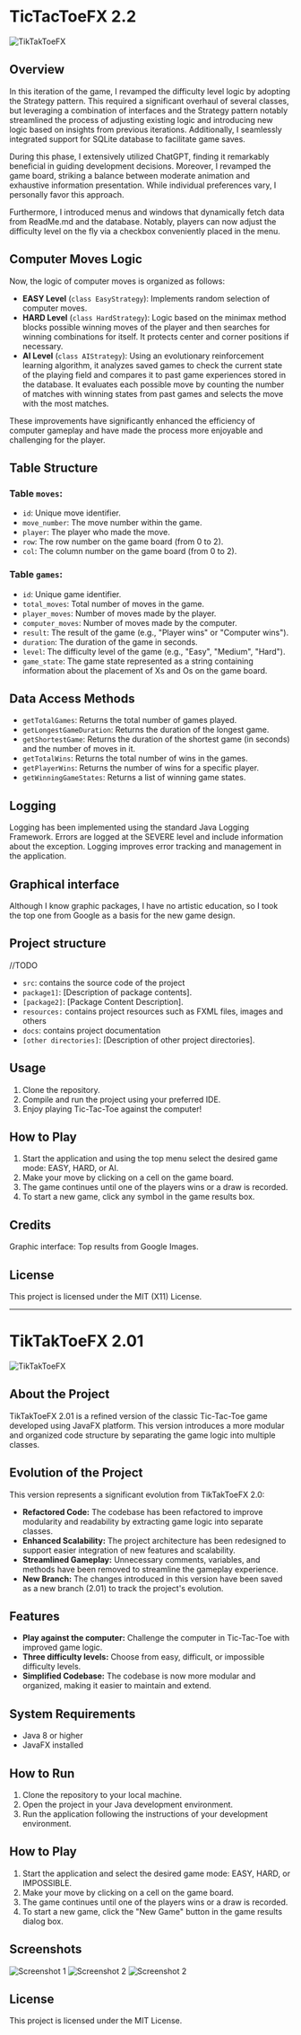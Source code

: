 # TicTacToeFX 2.2

![TikTakToeFX](src/main/resources/tiktaktoefx20/TTTFX2.0-ezgif.com-resize.gif)

## Overview

In this iteration of the game, I revamped the difficulty level logic by adopting the Strategy pattern. This required a significant overhaul of several classes, but leveraging a combination of interfaces and the Strategy pattern notably streamlined the process of adjusting existing logic and introducing new logic based on insights from previous iterations. Additionally, I seamlessly integrated support for SQLite database to facilitate game saves.

During this phase, I extensively utilized ChatGPT, finding it remarkably beneficial in guiding development decisions. Moreover, I revamped the game board, striking a balance between moderate animation and exhaustive information presentation. While individual preferences vary, I personally favor this approach.

Furthermore, I introduced menus and windows that dynamically fetch data from ReadMe.md and the database. Notably, players can now adjust the difficulty level on the fly via a checkbox conveniently placed in the menu.
## Computer Moves Logic

Now, the logic of computer moves is organized as follows:

- **EASY Level** (`class EasyStrategy`): Implements random selection of computer moves.
- **HARD Level** (`class HardStrategy`): Logic based on the minimax method blocks possible winning moves of the player and then searches for winning combinations for itself. It protects center and corner positions if necessary.
- **AI Level** (`class AIStrategy`): Using an evolutionary reinforcement learning algorithm, it analyzes saved games to check the current state of the playing field and compares it to past game experiences stored in the database. It evaluates each possible move by counting the number of matches with winning states from past games and selects the move with the most matches.

These improvements have significantly enhanced the efficiency of computer gameplay and have made the process more enjoyable and challenging for the player.

## Table Structure
### Table `moves`:
- `id`: Unique move identifier.
- `move_number`: The move number within the game.
- `player`: The player who made the move.
- `row`: The row number on the game board (from 0 to 2).
- `col`: The column number on the game board (from 0 to 2).

### Table `games`:
- `id`: Unique game identifier.
- `total_moves`: Total number of moves in the game.
- `player_moves`: Number of moves made by the player.
- `computer_moves`: Number of moves made by the computer.
- `result`: The result of the game (e.g., "Player wins" or "Computer wins").
- `duration`: The duration of the game in seconds.
- `level`: The difficulty level of the game (e.g., "Easy", "Medium", "Hard").
- `game_state`: The game state represented as a string containing information about the placement of Xs and Os on the game board.

## Data Access Methods
- `getTotalGames`: Returns the total number of games played.
- `getLongestGameDuration`: Returns the duration of the longest game.
- `getShortestGame`: Returns the duration of the shortest game (in seconds) and the number of moves in it.
- `getTotalWins`: Returns the total number of wins in the games.
- `getPlayerWins`: Returns the number of wins for a specific player.
- `getWinningGameStates`: Returns a list of winning game states.

## Logging
Logging has been implemented using the standard Java Logging Framework. Errors are logged at the SEVERE level and include information about the exception. Logging improves error tracking and management in the application.

## Graphical interface

Although I know graphic packages, I have no artistic education, so I took the top one from Google as a basis for the new game design.



## Project structure

//TODO
- `src`: contains the source code of the project
- `package1]`: [Description of package contents].
- `[package2]`: [Package Content Description].
- `resources:` contains project resources such as FXML files, images and others
- `docs`: contains project documentation
- `[other directories]`: [Description of other project directories].

## Usage

1. Clone the repository.
2. Compile and run the project using your preferred IDE.
3. Enjoy playing Tic-Tac-Toe against the computer!

## How to Play
1. Start the application and using the top menu select the desired game mode: EASY, HARD, or AI.
2. Make your move by clicking on a cell on the game board.
3. The game continues until one of the players wins or a draw is recorded.
4. To start a new game, click any symbol in the game results box.

## Credits

Graphic interface: Top results from Google Images.

## License
This project is licensed under the MIT (X11) License.


-------------------------




# TikTakToeFX 2.01

![TikTakToeFX](TTTFX%202.0.jpg)

## About the Project
TikTakToeFX 2.01 is a refined version of the classic Tic-Tac-Toe game developed using JavaFX platform. This version introduces a more modular and organized code structure by separating the game logic into multiple classes.

## Evolution of the Project
This version represents a significant evolution from TikTakToeFX 2.0:

- **Refactored Code:** The codebase has been refactored to improve modularity and readability by extracting game logic into separate classes.
- **Enhanced Scalability:** The project architecture has been redesigned to support easier integration of new features and scalability.
- **Streamlined Gameplay:** Unnecessary comments, variables, and methods have been removed to streamline the gameplay experience.
- **New Branch:** The changes introduced in this version have been saved as a new branch (2.01) to track the project's evolution.

## Features
- **Play against the computer:** Challenge the computer in Tic-Tac-Toe with improved game logic.
- **Three difficulty levels:** Choose from easy, difficult, or impossible difficulty levels.
- **Simplified Codebase:** The codebase is now more modular and organized, making it easier to maintain and extend.

## System Requirements
- Java 8 or higher
- JavaFX installed

## How to Run
1. Clone the repository to your local machine.
2. Open the project in your Java development environment.
3. Run the application following the instructions of your development environment.

## How to Play
1. Start the application and select the desired game mode: EASY, HARD, or IMPOSSIBLE.
2. Make your move by clicking on a cell on the game board.
3. The game continues until one of the players wins or a draw is recorded.
4. To start a new game, click the "New Game" button in the game results dialog box.

## Screenshots
![Screenshot 1](TTTFX%202.01%20Screenshot_1.jpg)
![Screenshot 2](TTTFX%202.01%20Screenshot_2.jpg)
![Screenshot 2](TTTFX%202.01%20Screenshot_3.jpg)

## License
This project is licensed under the MIT License.
